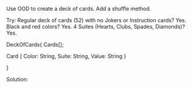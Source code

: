 Use OOD to create a deck of cards.
Add a shuffle method.

Try:
Regular deck of cards (52) with no Jokers or Instruction cards? Yes.
Black and red colors? Yes.
4 Suites (Hearts, Clubs, Spades, Diamonds)? Yes.

DeckOfCards{
  Cards[];

  Card {
    Color: String,
    Suite: String,
    Value: String
  }

}


Solution:
